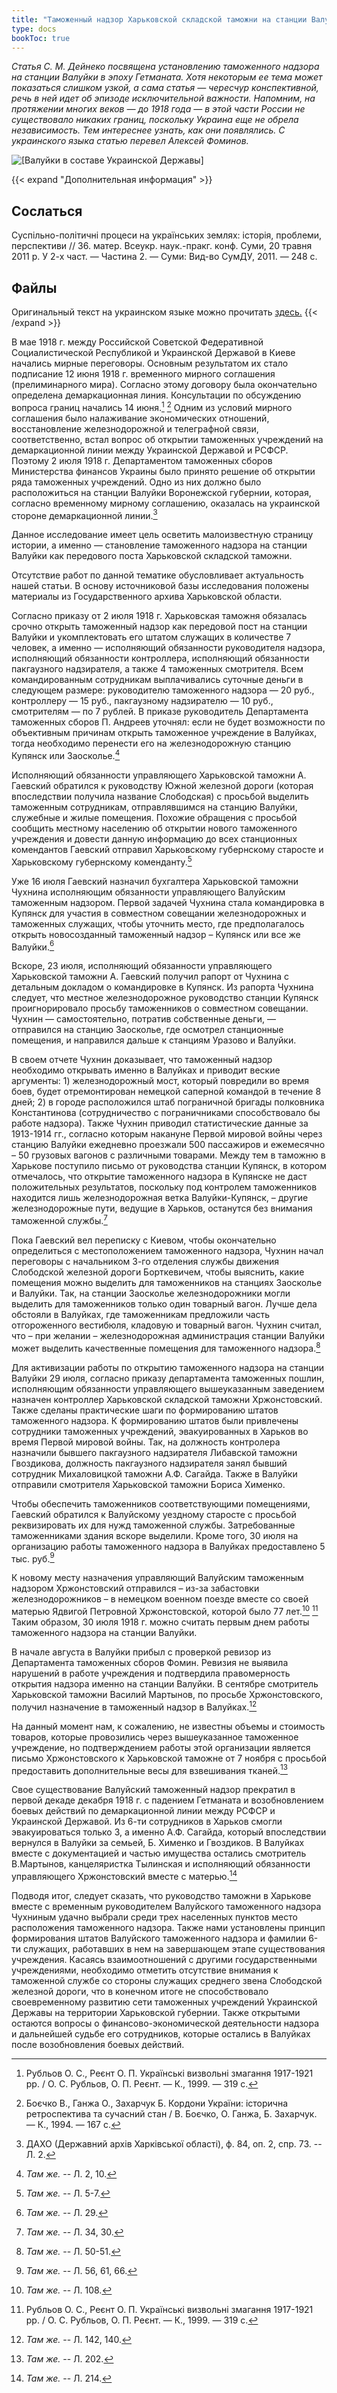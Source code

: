 ```yaml
---
title: "Таможенный надзор Харьковской складской таможни на станции Валуйки в период Гетманата Павла Скоропадского (1918 год)"
type: docs
bookToc: true
---
```


*Статья С. М. Дейнеко посвящена установлению таможенного надзора на станции Валуйки в эпоху Гетманата. Хотя некоторым ее тема может показаться слишком узкой, а сама статья — чересчур конспективной, речь в ней идет об эпизоде исключительной важности. Напомним, на протяжении многих веков — до 1918 года — в этой части России не существовало никаких границ, поскольку Украина еще не обрела независимость. Тем интереснее узнать, как они появлялись. С украинского языка статью перевел Алексей Фоминов.*

![[Валуйки в составе Украинской Державы]](/static/img/ukraine/nadzor.jpg "© Дмитро Дзюба, автор сайта «Порохівниця», 2021")

{{< expand "Дополнительная информация" >}}
## Сослаться
Суспільно-політичні процеси на українських землях: історія, проблеми, перспективи // 36. матер. Всеукр. наук.-пракг. конф. Суми, 20 травня 2011 р. У 2-х част. — Частина 2. — Суми: Вид-во СумДУ, 2011. — 248 с. 
## Файлы
Оригинальный текст на украинском языке можно прочитать [здесь.](https://www.dropbox.com/s/77vcxw6ky98ntze/Tamojennyi%20nadzor%20pri%20Getmanate.pdf?dl=0)
{{< /expand >}}

В мае 1918 г. между Российской Советской Федеративной Социалистической Республикой и Украинской Державой в Киеве начались мирные переговоры. Основным результатом их стало подписание 12 июня 1918 г. временного мирного соглашения (прелиминарного мира). Согласно этому договору была окончательно определена демаркационная линия. Консультации по обсуждению вопроса границ начались 14 июня.[^1] [^2] Одним из условий мирного соглашения было налаживание экономических отношений, восстановление железнодорожной и телеграфной связи, соответственно, встал вопрос об открытии таможенных учреждений на демаркационной линии между Украинской Державой и РСФСР. Поэтому 2 июля 1918 г. Департаментом таможенных сборов Министерства финансов Украины было принято решение об открытии ряда таможенных учреждений. Одно из них должно было расположиться на станции Валуйки Воронежской губернии, которая, согласно временному мирному соглашению, оказалась на украинской стороне демаркационной линии.[^3]

Данное исследование имеет цель осветить малоизвестную страницу истории, а именно — становление таможенного надзора на станции Валуйки как передового поста Харьковской складской таможни.

Отсутствие работ по данной тематике обусловливает актуальность нашей статьи. В основу источниковой базы исследования положены материалы из Государственного архива Харьковской области.

Согласно приказу от 2 июля 1918 г. Харьковская таможня обязалась срочно открыть таможенный надзор как передовой пост на станции Валуйки и укомплектовать его штатом служащих в количестве 7 человек, а именно — исполняющий обязанности руководителя надзора, исполняющий обязанности контроллера, исполняющий обязанности пакгаузного надзирателя, а также 4 таможенных смотрителя. Всем командированным сотрудникам выплачивались суточные деньги в следующем размере: руководителю таможенного надзора — 20 руб., контроллеру — 15 руб., пакгаузному надзирателю — 10 руб., смотрителям — по 7 рублей. В приказе руководитель Департамента таможенных сборов П. Андреев уточнял: если не будет возможности по объективным причинам открыть таможенное учреждение в Валуйках, тогда необходимо перенести его на железнодорожную станцию Купянск или Заосколье.[^4]

Исполняющий обязанности управляющего Харьковской таможни А. Гаевский обратился к руководству Южной железной дороги (которая впоследствии получила название Слободская) с просьбой выделить таможенным сотрудникам, отправлявшимся на станцию Валуйки, служебные и жилые помещения. Похожие обращения с просьбой сообщить местному населению об открытии нового таможенного учреждения и довести данную информацию до всех станционных комендантов Гаевский отправил Харьковскому губернскому старосте и Харьковскому губернскому коменданту.[^5]

Уже 16 июля Гаевский назначил бухгалтера Харьковской таможни Чухнина исполняющим обязанности управляющего Валуйским таможенным надзором. Первой задачей Чухнина стала командировка в Купянск для участия в совместном совещании железнодорожных и таможенных служащих, чтобы уточнить место, где предполагалось открыть новосозданный таможенный надзор – Купянск или все же Валуйки.[^6]

Вскоре, 23 июля, исполняющий обязанности управляющего Харьковской таможни А. Гаевский получил рапорт от Чухнина с детальным докладом о командировке в Купянск. Из рапорта Чухнина следует, что местное железнодорожное руководство станции Купянск проигнорировало просьбу таможенников о совместном совещании. Чухнин — самостоятельно, потратив собственные деньги, — отправился на станцию Заосколье, где осмотрел станционные помещения, и направился дальше к станциям Уразово и Валуйки.

В своем отчете Чухнин доказывает, что таможенный надзор необходимо открывать именно в Валуйках и приводит веские аргументы: 1) железнодорожный мост, который повредили во время боев, будет отремонтирован немецкой саперной командой в течение 8 дней; 2) в городе расположился штаб пограничной бригады полковника Константинова (сотрудничество с пограничниками способствовало бы работе надзора). Также Чухнин приводил статистические данные за 1913-1914 гг., согласно которым накануне Первой мировой войны через станцию Валуйки ежедневно проезжали 500 пассажиров и ежемесячно – 50 грузовых вагонов с различными товарами. Между тем в таможню в Харькове поступило письмо от руководства станции Купянск, в котором отмечалось, что открытие таможенного надзора в Купянске не даст положительных результатов, поскольку под контролем таможенников находится лишь железнодорожная ветка Валуйки-Купянск, – другие железнодорожные пути, ведущие в Харьков, останутся без внимания таможенной службы.[^7]

Пока Гаевский вел переписку с Киевом, чтобы окончательно определиться с местоположением таможенного надзора, Чухнин начал переговоры с начальником 3-го отделения службы движения Слободской железной дороги Борткевичем, чтобы выяснить, какие помещения можно выделить для таможенников на станциях Заосколье и Валуйки. Так, на станции Заосколье железнодорожники могли выделить для таможенников только один товарный вагон. Лучше дела обстояли в Валуйках, где таможенникам предложили часть отгороженного вестибюля, кладовую и товарный вагон. Чухнин считал, что – при желании – железнодорожная администрация станции Валуйки может выделить качественные помещения для таможенного надзора.[^8]

Для активизации работы по открытию таможенного надзора на станции Валуйки 29 июля, согласно приказу департамента таможенных пошлин, исполняющим обязанности управляющего вышеуказанным заведением назначен контроллер Харьковской складской таможни Хржонстовский. Также сделаны практические шаги по формированию штатов таможенного надзора. К формированию штатов были привлечены сотрудники таможенных учреждений, эвакуированных в Харьков во время Первой мировой войны. Так, на должность контролера назначили бывшего пакгаузного надзирателя Либавской таможни Гвоздикова, должность пакгаузного надзирателя занял бывший сотрудник Михаловицкой таможни А.Ф. Сагайда. Также в Валуйки отправили смотрителя Харьковской таможни Бориса Хименко.

Чтобы обеспечить таможенников соответствующими помещениями, Гаевский обратился к Валуйскому уездному старосте с просьбой реквизировать их для нужд таможенной службы. Затребованные таможенниками здания вскоре выделили. Кроме того, 30 июля на организацию работы таможенного надзора в Валуйках предоставлено 5 тыс. руб.[^9]

К новому месту назначения управляющий Валуйским таможенным надзором Хржонстовский отправился – из-за забастовки железнодорожников – в немецком военном поезде вместе со своей матерью Ядвигой Петровной Хржонстовской, которой было 77 лет.[^10] [^1] Таким образом, 30 июля 1918 г. можно считать первым днем работы таможенного надзора на станции Валуйки.

В начале августа в Валуйки прибыл с проверкой ревизор из Департамента таможенных сборов Фомин. Ревизия не выявила нарушений в работе учреждения и подтвердила правомерность открытия надзора именно на станции Валуйки. В сентябре смотритель Харьковской таможни Василий Мартынов, по просьбе Хржонстовского, получил назначение в таможенный надзор в Валуйках.[^11]

На данный момент нам, к сожалению, не известны объемы и стоимость товаров, которые провозились через вышеуказанное таможенное учреждение, но подтверждением работы этой организации является письмо Хржонстовского к Харьковской таможне от 7 ноября с просьбой предоставить дополнительные весы для взвешивания тканей.[^12]

Свое существование Валуйский таможенный надзор прекратил в первой декаде декабря 1918 г. с падением Гетманата и возобновлением боевых действий по демаркационной линии между РСФСР и Украинской Державой. Из 6-ти сотрудников в Харьков смогли эвакуироваться только 3, а именно А.Ф. Сагайда, который впоследствии вернулся в Валуйки за семьей, Б. Хименко и Гвоздиков. В Валуйках вместе с документацией и частью имущества остались смотритель В.Мартынов, канцеляристка Тылинская и исполняющий обязанности управляющего Хржонстовский вместе с матерью.[^13]

Подводя итог, следует сказать, что руководство таможни в Харькове вместе с временным руководителем Валуйского таможенного надзора Чухниным удачно выбрали среди трех населенных пунктов место расположения таможенного надзора. Также нами установлены принцип формирования штатов Валуйского таможенного надзора и фамилии 6-ти служащих, работавших в нем на завершающем этапе существования учреждения. Касаясь взаимоотношений с другими государственными учреждениями, необходимо отметить отсутствие внимания к таможенной службе со стороны служащих среднего звена Слободской железной дороги, что в конечном итоге не способствовало своевременному развитию сети таможенных учреждений Украинской Державы на территории Харьковской губернии. Также открытыми остаются вопросы о финансово-экономической деятельности надзора и дальнейшей судьбе его сотрудников, которые остались в Валуйках после возобновления боевых действий.

[^1]: Рубльов О. С., Реєнт О. П. Українські визвольні змагання 1917-1921 рр. / О. С. Рубльов, О. П. Реєнт. — К., 1999. — 319 с.

[^2]: Боєчко В., Ганжа О., Захарчук Б. Кордони України: історична ретроспектива та сучасний стан / В. Боєчко, О. Ганжа, Б. Захарчук. — К., 1994. — 167 с.

[^3]: ДАХО (Державний архів Харківської області), ф. 84, оп. 2, спр. 73. -- Л. 2.

[^4]: *Там же.* -- Л. 2, 10.

[^5]: *Там же.* -- Л. 5-7.

[^6]: *Там же.* -- Л. 29.

[^7]: *Там же.* -- Л. 34, 30.

[^8]: *Там же.* -- Л. 50-51.

[^9]: *Там же.* -- Л. 56, 61, 66.

[^10]: *Там же.* -- Л. 108.

[^11]: *Там же.* -- Л. 142, 140.

[^12]: *Там же.* -- Л. 202.

[^13]: *Там же.* -- Л. 214.
